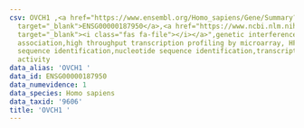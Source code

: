 ```yaml
---
csv: OVCH1 ,<a href="https://www.ensembl.org/Homo_sapiens/Gene/Summary?db=core;g=ENSG00000187950"
  target="_blank">ENSG00000187950</a>,<a href="https://www.ncbi.nlm.nih.gov/pubmed/28369544"
  target="_blank"><i class="fas fa-file"></i></a>",genetic interference,functional
  association,high throughput transcription profiling by microarray, HF73 cells,nucleotide
  sequence identification,nucleotide sequence identification,transcriptional regulation,down-regulates
  activity
data_alias: 'OVCH1 '
data_id: ENSG00000187950
data_numevidence: 1
data_species: Homo sapiens
data_taxid: '9606'
title: 'OVCH1 '
---
```

